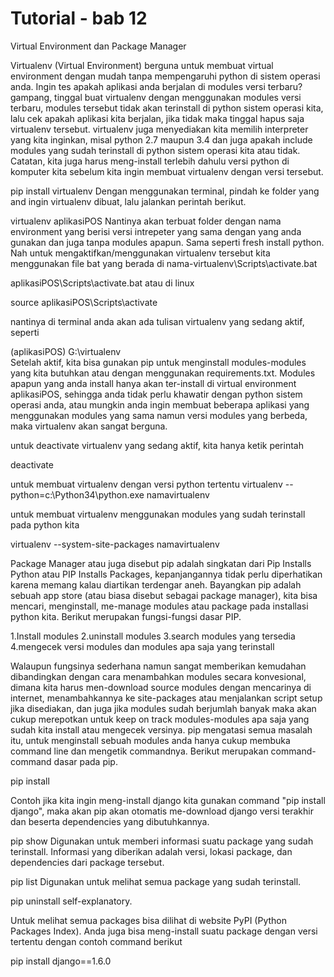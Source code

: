 # Tutorial - bab 12
Virtual Environment dan Package Manager

Virtualenv (Virtual Environment) berguna untuk membuat virtual environment dengan mudah tanpa 
mempengaruhi python di sistem operasi anda. Ingin tes apakah aplikasi anda 
berjalan di modules versi terbaru? gampang, tinggal buat virtualenv dengan
menggunakan modules versi terbaru, modules tersebut tidak akan terinstall
di python sistem operasi kita, lalu cek apakah aplikasi kita berjalan, 
jika tidak maka tinggal hapus saja virtualenv tersebut. 
virtualenv juga menyediakan kita memilih interpreter yang kita inginkan, 
misal python 2.7 maupun 3.4 dan juga apakah include modules yang sudah 
terinstall di python sistem operasi kita atau tidak. Catatan, 
kita juga harus meng-install terlebih dahulu versi python di komputer 
kita sebelum kita ingin membuat virtualenv dengan versi tersebut.

pip install virtualenv
Dengan menggunakan terminal, pindah ke folder yang and ingin virtualenv dibuat, 
lalu jalankan perintah berikut.

virtualenv aplikasiPOS
Nantinya akan terbuat folder dengan nama environment yang berisi versi 
intrepeter yang sama dengan yang anda gunakan dan juga tanpa modules apapun. 
Sama seperti fresh install python. Nah untuk mengaktifkan/menggunakan virtualenv 
tersebut kita menggunakan file bat yang berada di nama-virtualenv\Scripts\activate.bat

aplikasiPOS\Scripts\activate.bat
atau di linux

source aplikasiPOS\Scripts\activate

nantinya di terminal anda akan ada tulisan virtualenv yang sedang aktif, seperti

(aplikasiPOS) G:\virtualenv\
Setelah aktif, kita bisa gunakan pip untuk menginstall modules-modules yang kita 
butuhkan atau dengan menggunakan requirements.txt. Modules apapun yang anda install 
hanya akan ter-install di virtual environment aplikasiPOS, sehingga anda tidak perlu 
khawatir dengan python sistem operasi anda, atau mungkin anda ingin membuat beberapa 
aplikasi yang menggunakan modules yang sama namun versi modules yang berbeda, maka virtualenv akan sangat berguna.

untuk deactivate virtualenv yang sedang aktif, kita hanya ketik perintah

deactivate


untuk membuat virtualenv dengan versi python tertentu
virtualenv --python=c:\Python34\python.exe namavirtualenv

untuk membuat virtualenv menggunakan modules yang sudah terinstall pada python kita

virtualenv --system-site-packages namavirtualenv

Package Manager atau juga disebut pip adalah singkatan dari Pip Installs Python atau PIP Installs Packages, 
kepanjangannya tidak perlu diperhatikan karena memang kalau diartikan terdengar aneh. 
Bayangkan pip adalah sebuah app store (atau biasa disebut sebagai package manager), 
kita bisa mencari, menginstall, me-manage modules atau package pada installasi python kita. 
Berikut merupakan fungsi-fungsi dasar PIP.

1.Install modules
2.uninstall modules
3.search modules yang tersedia
4.mengecek versi modules dan modules apa saja yang terinstall

Walaupun fungsinya sederhana namun sangat memberikan kemudahan dibandingkan 
dengan cara menambahkan modules secara konvesional, 
dimana kita harus men-download source modules dengan mencarinya di internet, 
menambahkannya ke site-packages atau menjalankan script setup jika disediakan, 
dan juga jika modules sudah berjumlah banyak maka akan cukup merepotkan untuk 
keep on track modules-modules apa saja yang sudah kita install atau mengecek versinya. 
pip mengatasi semua masalah itu, untuk menginstall sebuah modules anda hanya 
cukup membuka command line dan mengetik commandnya. Berikut merupakan command-command dasar pada pip.

pip install <package name>

Contoh jika kita ingin meng-install django kita gunakan command "pip install django", 
maka akan pip akan otomatis me-download django versi terakhir dan beserta dependencies yang dibutuhkannya.

pip show <package name>
Digunakan untuk memberi informasi suatu package yang sudah terinstall. 
Informasi yang diberikan adalah versi, lokasi package, dan dependencies dari package tersebut.

pip list
Digunakan untuk melihat semua package yang sudah terinstall.

pip uninstall <package name>
self-explanatory.

Untuk melihat semua packages bisa dilihat di website PyPI (Python Packages Index). 
Anda juga bisa meng-install suatu package dengan versi tertentu dengan contoh command berikut

pip install django==1.6.0